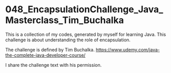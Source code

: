 # 048_EncapsulationChallenge_Java_Masterclass_Tim_Buchalka
 This is a collection of my codes, generated by myself for learning Java. 
 This challenge is about understanding the role of encapsulation.
 
 The challenge is defined by Tim Buchalka.
 https://www.udemy.com/java-the-complete-java-developer-course/

 I share the challenge text with his permission.
